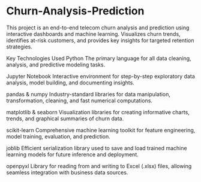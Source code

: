# Churn-Analysis-Prediction
This project is an end-to-end telecom churn analysis and prediction using interactive dashboards and machine learning. Visualizes churn trends, identifies at-risk customers, and provides key insights for targeted retention strategies.

Key Technologies Used
Python
The primary language for all data cleaning, analysis, and predictive modeling tasks.

Jupyter Notebook
Interactive environment for step-by-step exploratory data analysis, model building, and documenting insights.

pandas & numpy
Industry-standard libraries for data manipulation, transformation, cleaning, and fast numerical computations.

matplotlib & seaborn
Visualization libraries for creating informative charts, trends, and graphical summaries of churn data.

scikit-learn
Comprehensive machine learning toolkit for feature engineering, model training, evaluation, and prediction.

joblib
Efficient serialization library used to save and load trained machine learning models for future inference and deployment.

openpyxl
Library for reading from and writing to Excel (.xlsx) files, allowing seamless integration with business data sources.
